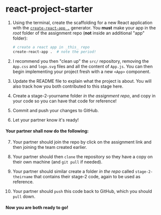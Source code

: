 # react-project-starter

1. Using the terminal, create the scaffolding for a new React application with the [`create-react-app .`](https://github.com/facebookincubator/create-react-app) generator. You **must** make your app in the _root_ folder of the assignment repo (**not** inside an additional "app" folder):

    ```bash
    # create a react app in _this_ repo
    create-react-app .  # note the period!
    ```

2. I recommend you then "clean up" the `src/` repository, removing the `App.css` and `logo.svg` files and all the content of `App.js`. You can then begin implementing your project fresh with a new `<App>` component.

3. Update the README file to explain what the project is about. You will also track how you both contributed to this stage here.

4. Create a stage-2-yourname folder *in the assignment repo*, and copy in your code so you can have that code for reference!

5. Commit and push your changes to GitHub.

6. Let your partner know it's ready!

#### Your partner shall now do the following:

7. Your partner should join the repo by click on the assignment link and then joining the team created earlier.

8. Your partner should then `clone` the repository so they have a copy on their own machine (and `git pull` if needed).

9. Your partner should similar create a folder _in the repo_ called `stage-2-theirname` that contains their stage-2 code, again to be used as reference.

10. Your partner should `push` this code back to GitHub, which you should `pull` down. 

#### Now you are both ready to go!
